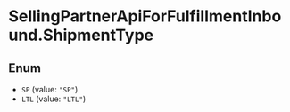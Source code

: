 # SellingPartnerApiForFulfillmentInbound.ShipmentType

## Enum

* `SP` (value: `"SP"`)
* `LTL` (value: `"LTL"`)
